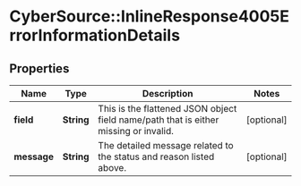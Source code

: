 # CyberSource::InlineResponse4005ErrorInformationDetails

## Properties
Name | Type | Description | Notes
------------ | ------------- | ------------- | -------------
**field** | **String** | This is the flattened JSON object field name/path that is either missing or invalid.  | [optional] 
**message** | **String** | The detailed message related to the status and reason listed above.  | [optional] 


